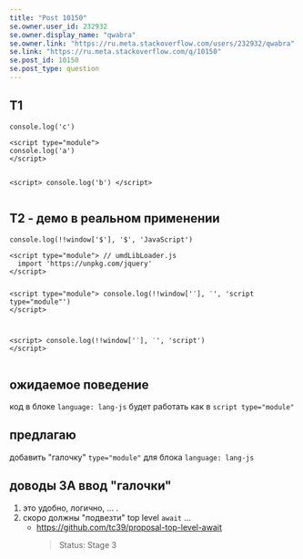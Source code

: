 ```yaml
---
title: "Post 10150"
se.owner.user_id: 232932
se.owner.display_name: "qwabra"
se.owner.link: "https://ru.meta.stackoverflow.com/users/232932/qwabra"
se.link: "https://ru.meta.stackoverflow.com/q/10150"
se.post_id: 10150
se.post_type: question
---
```

<h2>T1</h2>

<p><div class="snippet" data-lang="js" data-hide="false" data-console="true" data-babel="false">
<div class="snippet-code">
<pre class="snippet-code-js lang-js prettyprint-override"><code>console.log('c')</code></pre>
<pre class="snippet-code-html lang-html prettyprint-override"><code>&lt;script type="module"&gt;
console.log('a')
&lt;/script&gt;

&lt;script&gt;
console.log('b')
&lt;/script&gt;</code></pre>
</div>
</div>
</p>

<h2>T2 - демо в реальном применении</h2>

<p><div class="snippet" data-lang="js" data-hide="false" data-console="true" data-babel="false">
<div class="snippet-code">
<pre class="snippet-code-js lang-js prettyprint-override"><code>console.log(!!window['$'], '$', 'JavaScript')</code></pre>
<pre class="snippet-code-html lang-html prettyprint-override"><code>&lt;script type="module"&gt; // umdLibLoader.js
  import 'https://unpkg.com/jquery'
&lt;/script&gt;

&lt;script type="module"&gt;
console.log(!!window['$'], '$', 'script type="module"')
&lt;/script&gt;

&lt;script&gt;
console.log(!!window['$'], '$', 'script')
&lt;/script&gt;</code></pre>
</div>
</div>
</p>

<h2>ожидаемое поведение</h2>

<p>код в блоке <code>language: lang-js</code> будет работать как в <code>script type="module"</code></p>

<h2>предлагаю</h2>

<p>добавить "галочку" <code>type="module"</code> для блока <code>language: lang-js</code></p>

<h2>доводы ЗА ввод "галочки"</h2>

<ol>
<li>это удобно, логично, ... .</li>
<li>скоро должны "подвезти" top level <code>await</code> ...

<ul>
<li><a href="https://github.com/tc39/proposal-top-level-await" rel="nofollow noreferrer">https://github.com/tc39/proposal-top-level-await</a>

<blockquote>
  <p>Status: Stage 3</p>
</blockquote></li>
</ul></li>
</ol>
